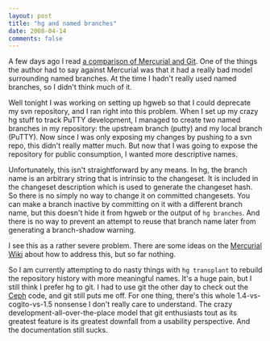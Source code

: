 ```yaml
---
layout: post
title: "hg and named branches"
date: 2008-04-14
comments: false
---
```

A few days ago I read [a comparison of Mercurial and Git][0]. One of the things the author had to say against Mercurial was that it had a really bad model surrounding named branches. At the time I hadn't really used named branches, so I didn't think much of it.




Well tonight I was working on setting up hgweb so that I could deprecate my svn repository, and I ran right into this problem. When I set up my crazy hg stuff to track PuTTY development, I managed to create two named branches in my repository: the upstream branch (putty) and my local branch (PuTTY). Now since I was only exposing my changes by pushing to a svn repo, this didn't really matter much. But now that I was going to expose the repository for public consumption, I wanted more descriptive names.




Unfortunately, this isn't straightforward by any means. In hg, the branch name is an arbitrary string that is intrinsic to the changeset. It is included in the changeset description which is used to generate the changeset hash. So there is no simply no way to change it on committed changesets. You can make a branch inactive by committing on it with a different branch name, but this doesn't hide it from hgweb or the output of `hg branches`. And there is no way to prevent an attempt to reuse that branch name later from generating a branch-shadow warning.




I see this as a rather severe problem. There are some ideas on the [Mercurial Wiki][1] about how to address this, but so far nothing.




So I am currently attempting to do nasty things with `hg transplant` to rebuild the repository history with more meaningful names. It's a huge pain, but I still think I prefer hg to git. I had to use git the other day to check out the [Ceph][2] code, and git still puts me off. For one thing, there's this whole 1.4-vs-cogito-vs-1.5 nonsense I don't really care to understand. The crazy development-all-over-the-place model that git enthusiasts tout as its greatest feature is its greatest downfall from a usability perspective. And the documentation still sucks.



[0]: http://www.rockstarprogrammer.org/post/2008/apr/06/differences-between-mercurial-and-git/
[1]: http://www.selenic.com/mercurial/wiki/index.cgi/BranchPlan
[2]: http://ceph.newdream.net/
